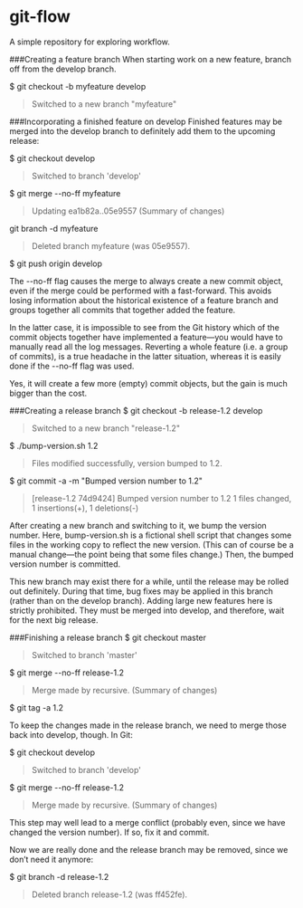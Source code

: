 # git-flow
A simple repository for exploring workflow.

###Creating a feature branch
When starting work on a new feature, branch off from the develop branch.

$ git checkout -b myfeature develop
> Switched to a new branch "myfeature"

###Incorporating a finished feature on develop
Finished features may be merged into the develop branch to definitely add them to the upcoming release:

$ git checkout develop
> Switched to branch 'develop'

$ git merge --no-ff myfeature
> Updating ea1b82a..05e9557
> (Summary of changes)

 git branch -d myfeature
 > Deleted branch myfeature (was 05e9557).

 $ git push origin develop

 The --no-ff flag causes the merge to always create a new commit object, even if the merge could be performed with a fast-forward. This avoids losing information about the historical existence of a feature branch and groups together all commits that together added the feature.

 In the latter case, it is impossible to see from the Git history which of the commit objects together have implemented a feature—you would have to manually read all the log messages. Reverting a whole feature (i.e. a group of commits), is a true headache in the latter situation, whereas it is easily done if the --no-ff flag was used.

Yes, it will create a few more (empty) commit objects, but the gain is much bigger than the cost.

###Creating a release branch
$ git checkout -b release-1.2 develop
>Switched to a new branch "release-1.2"

$ ./bump-version.sh 1.2
> Files modified successfully, version bumped to 1.2.

$ git commit -a -m "Bumped version number to 1.2"
> [release-1.2 74d9424] Bumped version number to 1.2
1 files changed, 1 insertions(+), 1 deletions(-)

After creating a new branch and switching to it, we bump the version number. Here, bump-version.sh is a fictional shell script that changes some files in the working copy to reflect the new version. (This can of course be a manual change—the point being that some files change.) Then, the bumped version number is committed.

This new branch may exist there for a while, until the release may be rolled out definitely. During that time, bug fixes may be applied in this branch (rather than on the develop branch). Adding large new features here is strictly prohibited. They must be merged into develop, and therefore, wait for the next big release.

###Finishing a release branch
$ git checkout master
> Switched to branch 'master'

$ git merge --no-ff release-1.2
>Merge made by recursive.
(Summary of changes)

$ git tag -a 1.2

To keep the changes made in the release branch, we need to merge those back into develop, though. In Git:

$ git checkout develop
> Switched to branch 'develop'

$ git merge --no-ff release-1.2
>Merge made by recursive.
(Summary of changes)

This step may well lead to a merge conflict (probably even, since we have changed the version number). If so, fix it and commit.

Now we are really done and the release branch may be removed, since we don’t need it anymore:

$ git branch -d release-1.2
> Deleted branch release-1.2 (was ff452fe).
